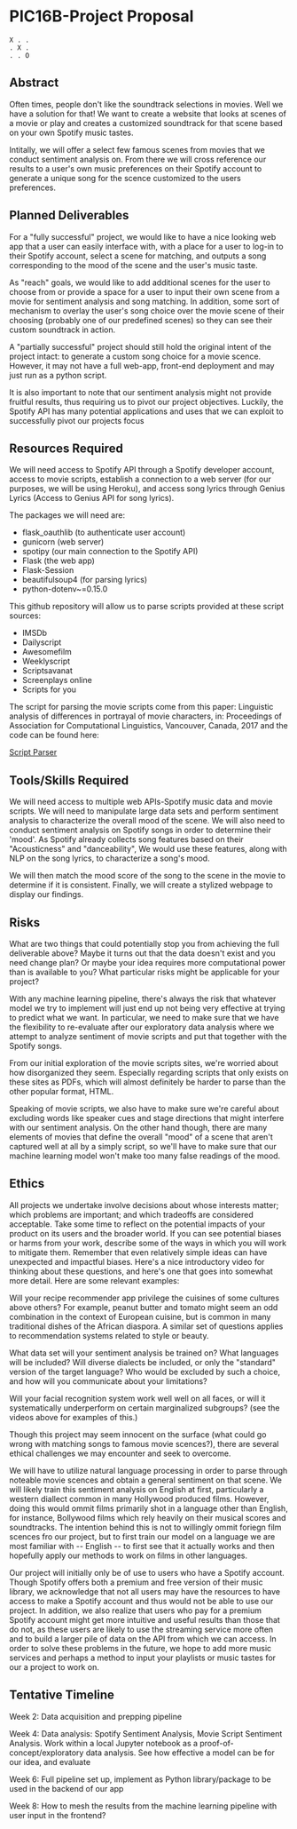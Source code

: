 # PIC16B-Project Proposal
```
X . .
. X .
. . O
```

## Abstract

Often times, people don't like the soundtrack selections in movies. Well we have a solution for that! We want to create a website that looks at scenes of a movie or play and creates a customized soundtrack for that scene based on your own Spotify music tastes.

Intitally, we will offer a select few famous scenes from movies that we conduct sentiment analysis on. From there we will cross reference our results to a user's own music preferences on their Spotify account to generate a unique song for the scence customized to the users preferences.

## Planned Deliverables

For a "fully successful" project, we would like to have a nice looking web app that a user can easily interface with, with a place for a user to log-in to their Spotify account, select a scene for matching, and outputs a song corresponding to the mood of the scene and the user's music taste.

As "reach" goals, we would like to add additional scenes for the user to choose from or provide a space for a user to input their own scene from a movie for sentiment analysis and song matching. In addition, some sort of mechanism to overlay the user's song choice over the movie scene of their choosing (probably one of our predefined scenes) so they can see their custom soundtrack in action.

A "partially successful" project should still hold the original intent of the project intact: to generate a custom song choice for a movie scence. However, it may not have a full web-app, front-end deployment and may just run as a python script.

It is also important to note that our sentiment analysis might not provide fruitful results, thus requiring us to pivot our project objectives. Luckily, the Spotify API has many potential applications and uses that we can exploit to successfully pivot our projects focus

## Resources Required

We will need access to Spotify API through a Spotify developer account, access to movie scripts, establish a connection to a web server (for our purposes, we will be using Heroku), and access song lyrics through Genius Lyrics (Access to Genius API for song lyrics).

The packages we will need are:

- flask_oauthlib (to authenticate user account)
- gunicorn (web server)
- spotipy (our main connection to the Spotify API)
- Flask (the web app)
- Flask-Session
- beautifulsoup4 (for parsing lyrics)
- python-dotenv~=0.15.0

This github repository will allow us to parse scripts provided at these script sources:

- IMSDb
- Dailyscript
- Awesomefilm
- Weeklyscript
- Scriptsavanat
- Screenplays online
- Scripts for you

The script for parsing the movie scripts come from this paper: Linguistic analysis of differences in portrayal of movie characters, in: Proceedings of Association for Computational Linguistics, Vancouver, Canada, 2017 and the code can be found here:

[Script Parser](https://github.com/usc-sail/mica-text-script-parser)


## Tools/Skills Required

We will need access to multiple web APIs-Spotify music data and movie scripts. We will need to manipulate large data sets and perform sentiment analysis to characterize the overall mood of the scene. We will also need to conduct sentiment analysis on Spotify songs in order to determine their 'mood'. As Spotify already collects song features based on their "Acousticness" and "danceability", We would use these features, along with NLP on the song lyrics, to characterize a song's mood.

We will then match the mood score of the song to the scene in the movie to determine if it is consistent. Finally, we will create a stylized webpage to display our findings.

## Risks

What are two things that could potentially stop you from achieving the full deliverable above? Maybe it turns out that the data doesn't exist and you need change plan? Or maybe your idea requires more computational power than is available to you? What particular risks might be applicable for your project?

With any machine learning pipeline, there's always the risk that whatever model we try to implement will just end up not being very effective at trying to predict what we want. In particular, we need to make sure that we have the flexibility to re-evaluate after our exploratory data analysis where we attempt to analyze sentiment of movie scripts and put that together with the Spotify songs.

From our initial exploration of the movie scripts sites, we're worried about how disorganized they seem. Especially regarding scripts that only exists on these sites as PDFs, which will almost definitely be harder to parse than the other popular format, HTML. 

Speaking of movie scripts, we also have to make sure we're careful about excluding words like speaker cues and stage directions that might interfere with our sentiment analysis. On the other hand though, there are many elements of movies that define the overall "mood" of a scene that aren't captured well at all by a simply script, so we'll have to make sure that our machine learning model won't make too many false readings of the mood.

## Ethics

All projects we undertake involve decisions about whose interests matter; which problems are important; and which tradeoffs are considered acceptable. Take some time to reflect on the potential impacts of your product on its users and the broader world. If you can see potential biases or harms from your work, describe some of the ways in which you will work to mitigate them. Remember that even relatively simple ideas can have unexpected and impactful biases. Here's a nice introductory video for thinking about these questions, and here's one that goes into somewhat more detail. Here are some relevant examples:

Will your recipe recommender app privilege the cuisines of some cultures above others? For example, peanut butter and tomato might seem an odd combination in the context of European cuisine, but is common in many traditional dishes of the African diaspora. A similar set of questions applies to recommendation systems related to style or beauty.

What data set will your sentiment analysis be trained on? What languages will be included? Will diverse dialects be included, or only the "standard" version of the target language? Who would be excluded by such a choice, and how will you communicate about your limitations?

Will your facial recognition system work well well on all faces, or will it systematically underperform on certain marginalized subgroups? (see the videos above for examples of this.)

Though this project may seem innocent on the surface (what could go wrong with matching songs to famous movie scences?), there are several ethical challenges we may encounter and seek to overcome. 

We will have to utilize natural language processing in order to parse through noteable movie scences and obtain a general sentiment on that scene. We will likely train this sentiment analysis on English at first, particularly a western diallect common in many Hollywood produced films. However, doing this would ommit films primarily shot in a language other than English, for instance, Bollywood films which rely heavily on their musical scores and soundtracks. The intention behind this is not to willingly ommit foriegn film scences fro our project, but to first train our model on a language we are most familiar with -- English -- to first see that it actually works and then hopefully apply our methods to work on films in other languages.

Our project will initially only be of use to users who have a Spotify account. Though Spotify offers both a premium and free version of their music library, we acknowledge that not all users may have the resources to have access to make a Spotify account and thus would not be able to use our project. In addition, we also realize that users who pay for a premium Spotify account might get more intuitive and useful results than those that do not, as these users are likely to use the streaming service more often and to build a larger pile of data on the API from which we can access. In order to solve these problems in the future, we hope to add more music services and perhaps a method to input your playlists or music tastes for our a project to work on. 

## Tentative Timeline

Week 2: Data acquisition and prepping pipeline

Week 4: Data analysis: Spotify Sentiment Analysis, Movie Script Sentiment Analysis. Work within a local Jupyter notebook as a proof-of-concept/exploratory data analysis. See how effective a model can be for our idea, and evaluate

Week 6: Full pipeline set up, implement as Python library/package to be used in the backend of our app

Week 8: How to mesh the results from the machine learning pipeline with user input in the frontend?
